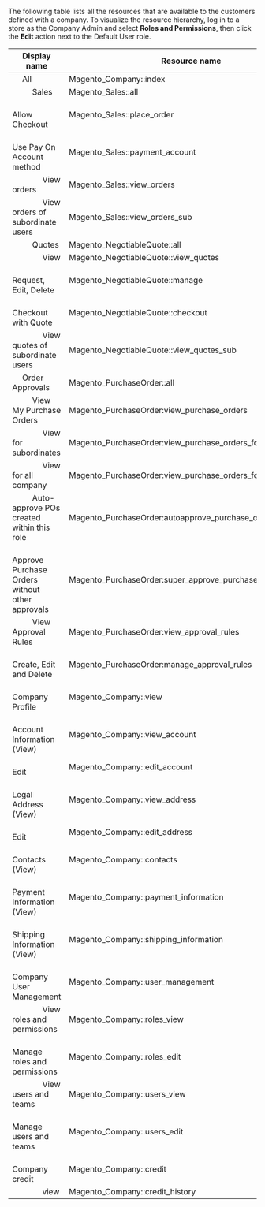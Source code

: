 The following table lists all the resources that are available to the customers defined with a company. To visualize the resource hierarchy, log in to a store as the Company Admin and select **Roles and Permissions**, then click the **Edit** action next to the Default User role.

Display name | Resource name
--- | ---
&emsp; All | Magento_Company::index
&emsp; &emsp; Sales | Magento_Sales::all
&emsp; &emsp; &emsp; Allow Checkout | Magento_Sales::place_order
&emsp; &emsp; &emsp; &emsp; Use Pay On Account method | Magento_Sales::payment_account
&emsp; &emsp; &emsp; View orders |  Magento_Sales::view_orders
&emsp; &emsp; &emsp; View orders of subordinate users |  Magento_Sales::view_orders_sub
&emsp; &emsp; Quotes | Magento_NegotiableQuote::all
&emsp; &emsp; &emsp; View | Magento_NegotiableQuote::view_quotes
&emsp; &emsp; &emsp; &emsp; Request, Edit, Delete | Magento_NegotiableQuote::manage
&emsp; &emsp; &emsp; &emsp; Checkout with Quote | Magento_NegotiableQuote::checkout
&emsp; &emsp; &emsp; View quotes of subordinate users | Magento_NegotiableQuote::view_quotes_sub
&emsp; Order Approvals | Magento_PurchaseOrder::all
&emsp; &emsp; View My Purchase Orders | Magento_PurchaseOrder:view_purchase_orders
&emsp; &emsp; &emsp; View for subordinates | Magento_PurchaseOrder:view_purchase_orders_for_subordinates
&emsp; &emsp; &emsp; View for all company | Magento_PurchaseOrder:view_purchase_orders_for_company
&emsp; &emsp; Auto-approve POs created within this role | Magento_PurchaseOrder:autoapprove_purchase_order
&emsp; &emsp; Approve Purchase Orders without other approvals | Magento_PurchaseOrder:super_approve_purchase_order
&emsp; &emsp; View Approval Rules | Magento_PurchaseOrder:view_approval_rules
&emsp; &emsp; &emsp; Create, Edit and Delete | Magento_PurchaseOrder:manage_approval_rules
&emsp; &emsp; Company Profile | Magento_Company::view
&emsp; &emsp; &emsp; Account Information (View) | Magento_Company::view_account
&emsp; &emsp; &emsp; &emsp; Edit | Magento_Company::edit_account
&emsp; &emsp; &emsp; Legal Address (View) | Magento_Company::view_address
&emsp; &emsp; &emsp; &emsp; Edit | Magento_Company::edit_address
&emsp; &emsp; &emsp; Contacts (View) | Magento_Company::contacts
&emsp; &emsp; &emsp; Payment Information (View) | Magento_Company::payment_information
&emsp; &emsp; &emsp; Shipping Information (View) | Magento_Company::shipping_information
&emsp; &emsp; Company User Management | Magento_Company::user_management
&emsp; &emsp; &emsp; View roles and permissions | Magento_Company::roles_view
&emsp; &emsp; &emsp; &emsp; Manage roles and permissions | Magento_Company::roles_edit
&emsp; &emsp; &emsp; View users and teams | Magento_Company::users_view
&emsp; &emsp; &emsp; &emsp; Manage users and teams | Magento_Company::users_edit
&emsp; &emsp; Company credit | Magento_Company::credit
&emsp; &emsp; &emsp; view | Magento_Company::credit_history